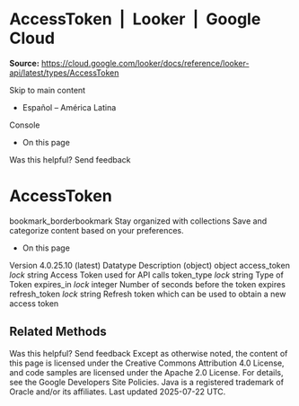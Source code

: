 # AccessToken  |  Looker  |  Google Cloud

**Source:** https://cloud.google.com/looker/docs/reference/looker-api/latest/types/AccessToken

Skip to main content 


  * Español – América Latina

Console 
  * On this page




Was this helpful?
Send feedback 
#  AccessToken
bookmark_borderbookmark Stay organized with collections  Save and categorize content based on your preferences.
  * On this page


Version 4.0.25.10 (latest) 
Datatype
Description
(object)
object 
access_token
_lock_
string 
Access Token used for API calls
token_type
_lock_
string 
Type of Token
expires_in
_lock_
integer 
Number of seconds before the token expires
refresh_token
_lock_
string 
Refresh token which can be used to obtain a new access token
## Related Methods


Was this helpful?
Send feedback 
Except as otherwise noted, the content of this page is licensed under the Creative Commons Attribution 4.0 License, and code samples are licensed under the Apache 2.0 License. For details, see the Google Developers Site Policies. Java is a registered trademark of Oracle and/or its affiliates.
Last updated 2025-07-22 UTC.


